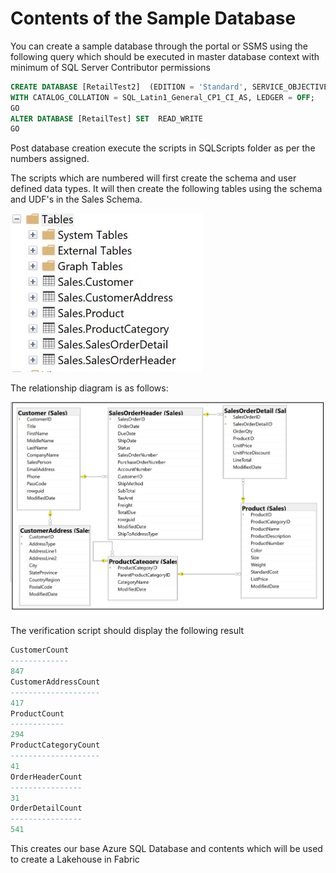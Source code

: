 # Contents of the Sample Database
You can create a sample database through the portal or SSMS using the following query which should be executed in master database context with minimum of SQL Server Contributor permissions

```sql
CREATE DATABASE [RetailTest2]  (EDITION = 'Standard', SERVICE_OBJECTIVE = 'S0', MAXSIZE = 2 GB) 
WITH CATALOG_COLLATION = SQL_Latin1_General_CP1_CI_AS, LEDGER = OFF;
GO
ALTER DATABASE [RetailTest] SET  READ_WRITE 
GO
```
Post database creation execute the scripts in SQLScripts folder as per the numbers assigned.

The scripts which are numbered will first create the schema and user defined data types. It will then create the following tables using the schema and UDF's in the Sales Schema.

![TableList](/Assests/Media/TableList.PNG)


The relationship diagram is as follows:

![RelationshipDiagram](/Assests/Media/RetailDiagram.png)

The verification script should display the following result
```sql
CustomerCount
-------------
847
CustomerAddressCount
--------------------
417
ProductCount
------------
294
ProductCategoryCount
--------------------
41
OrderHeaderCount
----------------
31
OrderDetailCount
----------------
541
```
This creates our base Azure SQL Database and contents which will be used to create a Lakehouse in Fabric